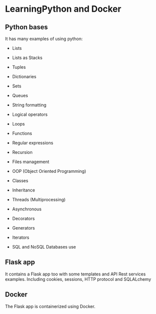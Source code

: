 # LearningPython and Docker

## Python bases
It has many examples of using python:
- Lists
- Lists as Stacks
- Tuples
- Dictionaries
- Sets
- Queues

- String formatting
- Logical operators
- Loops
- Functions
- Regular expressions
- Recursion
- Files management

- OOP (Object Oriented Programming)
- Classes
- Inheritance

- Threads (Multiprocessing)
- Asynchronous
- Decorators
- Generators
- Iterators

- SQL and NoSQL Databases use

## Flask app
It contains a Flask app too with some templates and API Rest services examples. 
Including cookies, sessions, HTTP protocol and SQLALchemy

## Docker
The Flask app is containerized using Docker.